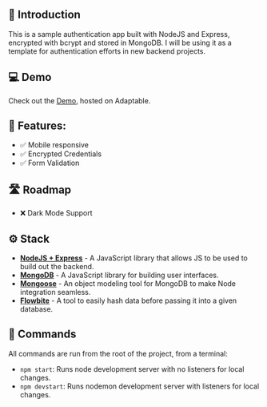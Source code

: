 ## 👋 Introduction

This is a sample authentication app built with NodeJS and Express, encrypted with bcrypt and stored in MongoDB. I will be using it as a template for authentication efforts in new backend projects.

## 💻 Demo

Check out the [Demo](https://liam-auth-app.adaptable.app), hosted on Adaptable.

## 💪 Features:
    
- ✅ Mobile responsive
- ✅ Encrypted Credentials
- ✅ Form Validation

## 🛣️ Roadmap

- ❌ Dark Mode Support

## ⚙️ Stack

- [**NodeJS + Express**](https://nodejs.org/) - A JavaScript library that allows JS to be used to build out the backend.
- [**MongoDB**](https://mongodb.com) - A JavaScript library for building user interfaces.
- [**Mongoose**](https://mongoosejs.com//) - An object modeling tool for MongoDB to make Node integration seamless.
- [**Flowbite**](https://npmjs.com/package/bcrypt) - A tool to easily hash data before passing it into a given database.

## 🧞 Commands

All commands are run from the root of the project, from a terminal:

- `npm start`: Runs node development server with no listeners for local changes.
- `npm devstart`: Runs nodemon development server with listeners for local changes.